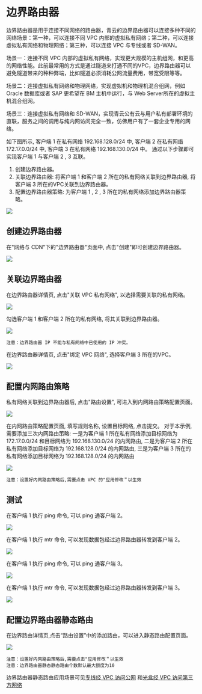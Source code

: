 ---
---

# 边界路由器

边界路由器是用于连接不同网络的路由器，青云的边界路由器可以连接多种不同的网络场景：第一种，可以连接不同 VPC 内部的虚拟私有网络；第二种，可以连接虚拟私有网络和物理网络；第三种，可以连接 VPC 与专线或者 SD-WAN。

场景一：连接不同 VPC 内部的虚拟私有网络，实现更大规模的主机组网，和更高的网络性能。此前最常用的方式是通过隧道来打通不同的VPC，边界路由器可以避免隧道带来的种种弊端，比如隧道必须消耗公网流量费用，带宽受限等等。

场景二：连接虚拟私有网络和物理网络，实现虚拟机和物理机混合组网，例如 Oracle 数据库或者 SAP 更希望在 BM 主机中运行，与 Web Server所在的虚拟主机混合组网。

场景三：连接虚拟私有网络和 SD-WAN，实现青云公有云与用户私有部署环境的直联，服务之间的调用与纯内网访问完全一致，仿佛用户有了一套企业专用的网络。



如下图所示, 客户端 1 在私有网络 192.168.128.0/24 中, 客户端 2 在私有网络 172.17.0.0/24 中, 客户端 3 在私有网络 192.168.130.0/24 中。
通过以下步骤即可实现客户端 1 与客户端 2 , 3 互联。

1. 创建边界路由器。
2. 关联边界路由器: 将客户端 1 和客户端 2 所在的私有网络关联到边界路由器, 将客户端 3 所在的VPC关联到边界路由器。
3. 配置边界路由器策略: 为客户端 1 , 2 , 3 所在的私有网络添加边界路由器策略。

[![](../_images/intranet_router_topology.jpg)](../network/_images/intranet_router_topology.jpg)

## 创建边界路由器

在"网络与 CDN"下的"边界路由器"页面中, 点击"创建"即可创建边界路由器。

[![](../_images/intranet_router.png)](../network/_images/intranet_router.png)

## 关联边界路由器

在边界路由器详情页, 点击"关联 VPC 私有网络", 以选择需要关联的私有网络。

[![](../_images/intranet_router_detail.png)](../network/_images/intranet_router_detail.png)

勾选客户端 1 和客户端 2 所在的私有网络, 将其关联到边界路由器。

[![](../_images/intranet_router_vxnet.png)](../network/_images/intranet_router_vxnet.png)

```
注意：边界路由器 IP 不能与私有网络中已使用的 IP 冲突。
```

在边界路由器详情页, 点击"绑定 VPC 网络", 选择客户端 3 所在的VPC。

[![](../_images/intranet_router_vpc_detail.jpg)](../network/_images/intranet_router_vpc_detail.jpg)

## 配置内网路由策略

私有网络关联到边界路由器后, 点击"路由设置", 可进入到内网路由策略配置页面。

[![](../_images/intranet_router_detail_vxnet.png)](../network/_images/intranet_router_detail_vxnet.png)

在内网路由策略配置页面, 填写规则名称, 设置目标网络, 点击提交。
对于本示例, 需要添加三次内网路由策略: 一是为客户端 1 所在私有网络添加目标网络为 172.17.0.0/24 和目标网络为 192.168.130.0/24 的内网路由, 二是为客户端 2 所在私有网络添加目标网络为 192.168.128.0/24 的内网路由, 三是为客户端 3 所在的私有网络添加目标网络为 192.168.128.0/24 的内网路由

[![](../_images/intranet_router_route.png)](../network/_images/intranet_router_route.png)

```
注意：设置好内网路由策略后,需要点击 VPC 的"应用修改＂以生效
```

## 测试

在客户端 1 执行 ping 命令, 可以 ping 通客户端 2。

[![](../_images/intranet_router_ping.png)](../network/_images/intranet_router_ping.png)

在客户端 1 执行 mtr 命令, 可以发现数据包经过边界路由器转发到客户端 2。

[![](../_images/intranet_router_mtr.png)](../network/_images/intranet_router_mtr.png)

在客户端 1 执行 ping 命令, 可以 ping 通客户端 3。

[![](../_images/intranet_router_ping2.jpg)](../network/_images/intranet_router_ping2.jpg)

在客户端 1 执行 mtr 命令, 可以发现数据包经过边界路由器转发到客户端 3。

[![](../_images/intranet_router_mtr2.jpg)](../network/_images/intranet_router_mtr2.jpg)

## 配置边界路由器静态路由

在边界路由详情页,点击“路由设置”中的添加路由，可以进入静态路由配置页面。

[![](../_images/intranet_router_static_route.jpg)](../network/_images/intranet_router_static_route.jpg)

```
注意：设置好内网路由策略后,需要点击"应用修改＂以生效
注意：边界路由器静态静态路由个数默认最大额度为10
```

边界路由器静态路由应用场景可见[专线经 VPC 访问公网](../sd_wan/quick_start/line_connect_eip.html)
和[光盒经 VPC 访问第三方网络](../sd_wan/quick_start/cpe_connect_tunnel.html)

